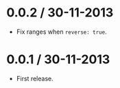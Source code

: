 
0.0.2 / 30-11-2013
==================

- Fix ranges when `reverse: true`.

0.0.1 / 30-11-2013
==================

- First release.
